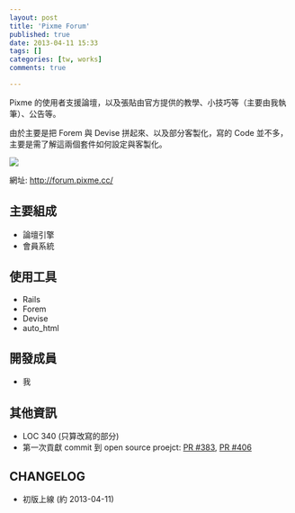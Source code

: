 ```yaml
---
layout: post
title: 'Pixme Forum'
published: true
date: 2013-04-11 15:33
tags: []
categories: [tw, works]
comments: true

---
```

Pixme 的使用者支援論壇，以及張貼由官方提供的教學、小技巧等（主要由我執筆）、公告等。

由於主要是把 Forem 與 Devise 拼起來、以及部分客製化，寫的 Code 並不多，主要是需了解這兩個套件如何設定與客製化。

![](https://lh3.googleusercontent.com/-MN71JQxmXys/UcW_rtpHfqI/AAAAAAAABXM/PCPfIUkPE_U/s640/pixme_forum.png)

網址: http://forum.pixme.cc/

## 主要組成

* 論壇引擎
* 會員系統

## 使用工具

* Rails
* Forem
* Devise
* auto_html

## 開發成員

* 我

## 其他資訊

* LOC 340 (只算改寫的部分)
* 第一次貢獻 commit 到 open source proejct: [PR #383](https://github.com/radar/forem/pull/383), [PR #406](https://github.com/radar/forem/pull/406)

## CHANGELOG

* 初版上線 (約 2013-04-11)
